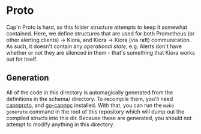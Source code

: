 # Proto

Cap'n Proto is hard, so this folder structure attempts to keep it somewhat contained. Here, we define structures that are used for both Prometheus (or other alerting clients) -> Kiora, and Kiora -> Kiora (via raft) communication. As such, it doesn't contain any _operational state_, e.g. Alerts don't have whether or not they are silenced in them - that's something that Kiora works out for itself.

## Generation

All of the code in this directory is automagically generated from the definitions in the schema/ directory. To recompile them, you'll need [capnproto](https://capnproto.org/), and [go-capnpc](https://github.com/capnproto/go-capnproto2) installed. With that, you can run the `make generate` command in the root of this repository which will dump out the compiled structs into this dir. Because these are generated, you should not attempt to modify anything in this directory.
